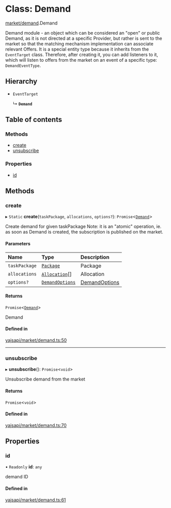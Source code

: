# Class: Demand

[market/demand](../modules/market_demand.md).Demand

Demand module - an object which can be considered an "open" or public Demand, as it is not directed at a specific Provider, but rather is sent to the market so that the matching mechanism implementation can associate relevant Offers.
It is a special entity type because it inherits from the `EventTarget` class. Therefore, after creating it, you can add listeners to it, which will listen to offers from the market on an event of a specific type: `DemandEventType`.

## Hierarchy

- `EventTarget`

  ↳ **`Demand`**

## Table of contents

### Methods

- [create](market_demand.Demand.md#create)
- [unsubscribe](market_demand.Demand.md#unsubscribe)

### Properties

- [id](market_demand.Demand.md#id)

## Methods

### create

▸ `Static` **create**(`taskPackage`, `allocations`, `options?`): `Promise`<[`Demand`](market_demand.Demand.md)\>

Create demand for given taskPackage
Note: it is an "atomic" operation, ie. as soon as Demand is created, the subscription is published on the market.

#### Parameters

| Name | Type | Description |
| :------ | :------ | :------ |
| `taskPackage` | [`Package`](package_package.Package.md) | Package |
| `allocations` | [`Allocation`](payment_allocation.Allocation.md)[] | Allocation |
| `options?` | [`DemandOptions`](../interfaces/market_demand.DemandOptions.md) | [DemandOptions](../interfaces/market_demand.DemandOptions.md) |

#### Returns

`Promise`<[`Demand`](market_demand.Demand.md)\>

Demand

#### Defined in

[yajsapi/market/demand.ts:50](https://github.com/golemfactory/yajsapi/blob/e4105b2/yajsapi/market/demand.ts#L50)

___

### unsubscribe

▸ **unsubscribe**(): `Promise`<`void`\>

Unsubscribe demand from the market

#### Returns

`Promise`<`void`\>

#### Defined in

[yajsapi/market/demand.ts:70](https://github.com/golemfactory/yajsapi/blob/e4105b2/yajsapi/market/demand.ts#L70)

## Properties

### id

• `Readonly` **id**: `any`

demand ID

#### Defined in

[yajsapi/market/demand.ts:61](https://github.com/golemfactory/yajsapi/blob/e4105b2/yajsapi/market/demand.ts#L61)

